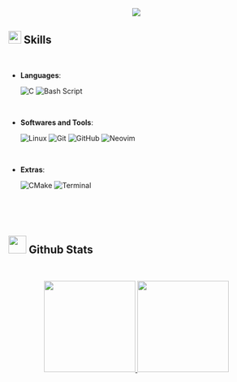 <p align="center">
  <!-- Typing SVG by DenverCoder1 - https://github.com/DenverCoder1/readme-typing-svg -->
  <a href="https://github.com/DenverCoder1/readme-typing-svg">
    <img src="https://readme-typing-svg.demolab.com/?lines=Low-level+programmer;I+do+hard+things+until+they+become+easy;&font=JetBrainMono%20Code&center=true&width=600&height=45&color=98c379&vCenter=true&pause=1000&size=22" /></a>
</p>


## <img src="https://media2.giphy.com/media/QssGEmpkyEOhBCb7e1/giphy.gif?cid=ecf05e47a0n3gi1bfqntqmob8g9aid1oyj2wr3ds3mg700bl&rid=giphy.gif" width ="25"><b> Skills </b>
<br>

<p align="center">
  
- **Languages**:
    
    ![C](https://img.shields.io/badge/C%20-%232370ED.svg?style=for-the-badge&logo=c&logoColor=white)
    ![Bash Script](https://img.shields.io/badge/bash_script-%23121011.svg?style=for-the-badge&logo=gnu-bash&logoColor=white)

<br>

- **Softwares and Tools**:

    ![Linux](https://img.shields.io/badge/Linux-FCC624?style=for-the-badge&logo=linux&logoColor=black) 
    ![Git](https://img.shields.io/badge/git-%23F05033.svg?style=for-the-badge&logo=git&logoColor=white)
    ![GitHub](https://img.shields.io/badge/github-%23121011.svg?style=for-the-badge&logo=github&logoColor=white)
    ![Neovim](https://img.shields.io/badge/Neovim-57A143?logo=neovim&logoColor=white&style=for-the-badge)
<br>

- **Extras**:

    ![CMake](https://img.shields.io/badge/CMake-%23008FBA.svg?style=for-the-badge&logo=cmake&logoColor=white)
    ![Terminal](https://img.shields.io/badge/Terminal-%23054020?style=for-the-badge&logo=gnu-bash&logoColor=white)

  <br>

</p>

<br/>

## <img src="https://media.giphy.com/media/iY8CRBdQXODJSCERIr/giphy.gif" width="35"><b> Github Stats </b>
<br/>

<p align="center">
<a href="https://github.com/NamSaga">
  <img height="180em" src="https://github-readme-stats-eight-theta.vercel.app/api?username=NamSaga&show_icons=true&theme=onedark&include_all_commits=false&count_private=true"/>
  <img height="180em" src="https://github-readme-stats-eight-theta.vercel.app/api/top-langs/?username=NamSaga&layout=compact&langs_count=8&theme=onedark"/>
</a>
</p>
